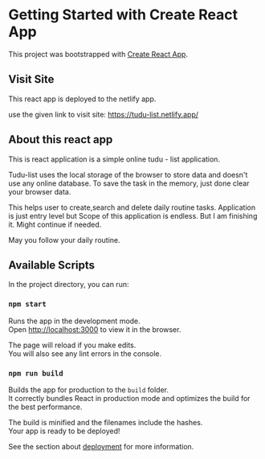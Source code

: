 # Getting Started with Create React App

This project was bootstrapped with [Create React App](https://github.com/facebook/create-react-app).

## Visit Site

This react app is deployed to the netlify app.

use the given link to visit site: https://tudu-list.netlify.app/

## About this react app

This is react application is a simple online tudu - list application.

Tudu-list uses the local storage of the browser to store data and doesn't use any online database.
To save the task in the memory, just done clear your browser data.

This helps user to create,search and delete daily routine tasks.
Application is just entry level but Scope of this application is endless. But I am finishing it. Might continue if needed.

May you follow your daily routine.

## Available Scripts

In the project directory, you can run:

### `npm start`

Runs the app in the development mode.\
Open [http://localhost:3000](http://localhost:3000) to view it in the browser.

The page will reload if you make edits.\
You will also see any lint errors in the console.

### `npm run build`

Builds the app for production to the `build` folder.\
It correctly bundles React in production mode and optimizes the build for the best performance.

The build is minified and the filenames include the hashes.\
Your app is ready to be deployed!

See the section about [deployment](https://facebook.github.io/create-react-app/docs/deployment) for more information.
